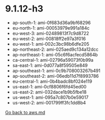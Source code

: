 
 # 9.1.12-h3
- ap-south-1: ami-0f683d36a9bf68296
- eu-north-1: ami-00053979e991a184c
- eu-west-3: ami-02489813f7c9d8722
- eu-west-2: ami-00818ff2e97a3f016
- eu-west-1: ami-002c3bc98b6dfe205
- ap-northeast-2: ami-025aed9c134a12dcc
- ap-northeast-1: ami-05c6f6acfecd5864b
- ca-central-1: ami-02796a59073f0b99a
- sa-east-1: ami-0d077a8f59505e849
- ap-southeast-1: ami-0c9b708003267b491
- ap-southeast-2: ami-06edb11d7f8993786
- eu-central-1: ami-0b4badc8bf024e119
- us-east-1: ami-0cf8806f6fd45ed00
- us-east-2: ami-032dace1b9b5fbe18
- us-west-1: ami-095a7c807b0e59017
- us-west-2: ami-001799ff3fc1dd8b4

[Go back to aws.md](../../aws.md) 

